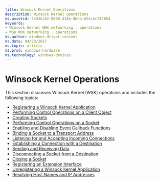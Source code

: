 ```yaml
---
title: Winsock Kernel Operations
description: Winsock Kernel Operations
ms.assetid: 5e336c62-8808-418e-8bd4-d54c4c747854
keywords:
- Winsock Kernel WDK networking , operations
- WSK WDK networking , operations
ms.author: windows-driver-content
ms.date: 04/20/2017
ms.topic: article
ms.prod: windows-hardware
ms.technology: windows-devices
---
```


# Winsock Kernel Operations


This section discusses Winsock Kernel (WSK) operations and includes the following topics:

-   [Registering a Winsock Kernel Application](registering-a-winsock-kernel-application.md)
-   [Performing Control Operations on a Client Object](performing-control-operations-on-a-client-object.md)
-   [Creating Sockets](creating-sockets.md)
-   [Performing Control Operations on a Socket](performing-control-operations-on-a-socket.md)
-   [Enabling and Disabling Event Callback Functions](enabling-and-disabling-event-callback-functions.md)
-   [Binding a Socket to a Transport Address](binding-a-socket-to-a-transport-address.md)
-   [Listening for and Accepting Incoming Connections](listening-for-and-accepting-incoming-connections.md)
-   [Establishing a Connection with a Destination](establishing-a-connection-with-a-destination.md)
-   [Sending and Receiving Data](sending-and-receiving-data.md)
-   [Disconnecting a Socket from a Destination](disconnecting-a-socket-from-a-destination.md)
-   [Closing a Socket](closing-a-socket.md)
-   [Registering an Extension Interface](registering-an-extension-interface.md)
-   [Unregistering a Winsock Kernel Application](unregistering-a-winsock-kernel-application.md)
-   [Resolving Host Names and IP Addresses](resolving-host-names-and-ip-addresses.md)

 

 





